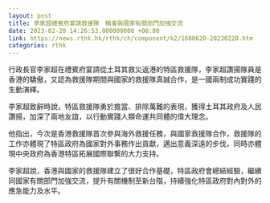 ```yaml
---
layout: post
title: 李家超禮賓府宴請救援隊　稱會與國家有關部門加強交流
date: 2023-02-20 14:26:53.000000000 +08:00
link: https://news.rthk.hk/rthk/ch/component/k2/1688620-20230220.htm
categories: rthk
---
```


行政長官李家超在禮賓府宴請從土耳其救災返港的特區救援隊，李家超讚揚隊員是香港的驕傲，又認為救援隊期間與國家的救援隊真誠合作，是一國兩制成功實踐的生動演繹。

李家超致辭時說，特區救援隊勇於擔當、排除萬難的表現，獲得土耳其政府及人民讚揚，加深了兩地友誼，以行動實踐人類命運共同體的偉大理念。

他指出，今次是香港救援隊首次參與海外救援任務，與國家救援隊合作，救援隊的工作亦體現了特區政府為國家對外事務作出貢獻，邁出意義深遠的步伐，同時亦體現中央政府為香港特區拓展國際聯繫的大力支持。

李家超說，香港與國家的救援隊建立了很好合作基礎，特區政府會總結經驗，繼續同國家有關部門加強交流，提升有關機制至新台階，持續強化特區政府對內對外的應急能力及水平。
